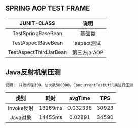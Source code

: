 ## SPRING AOP TEST FRAME
| JUNIT-CLASS | 说明 |
| :-----:   | :-----:   |
| TestSpringBaseBean | 基础类 |
| TestAspectBaseBean | aspect测试 |
| TestAspectThirdJarBean | 第三方jarAOP |


## Java反射机制压测
    说明： 并发线程100，总次数500000。ConcurrentTestUtil类进行压测
| 类别 | 耗时 | avgTime  |TPS |   
| :-----:   | :-----:   | :-----:   |:-----:   |
| Invoke反射 | 16169ms | 0.032338| 30923|
| Java对象 | 14455ms | 0.02891| 34590|
  